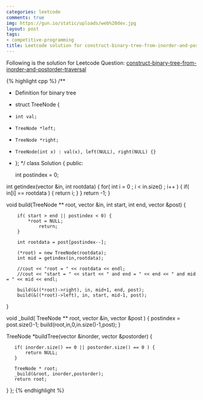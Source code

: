 ```yaml
---
categories: leetcode
comments: true
img: https://gun.io/static/uploads/web%20dev.jpg
layout: post
tags:
- competitive-programming
title: Leetcode solution for construct-binary-tree-from-inorder-and-postorder-traversal
---
```


Following is the solution for Leetcode Question: [construct-binary-tree-from-inorder-and-postorder-traversal](https://leetcode.com/problems/construct-binary-tree-from-inorder-and-postorder-traversal/)

{% highlight cpp %}
/**
 * Definition for binary tree
 * struct TreeNode {
 *     int val;
 *     TreeNode *left;
 *     TreeNode *right;
 *     TreeNode(int x) : val(x), left(NULL), right(NULL) {}
 * };
 */
class Solution {
public:

    int postindex = 0;
    
int getindex(vector<int> &in, int rootdata) {
	for( int i = 0 ; i < in.size() ; i++ ) {
            if( in[i] == rootdata ) {
                return i;
            }
        }
        return -1;
}

void build(TreeNode ** root, vector<int> &in, int start, int end, vector<int> &post) {
        
        if( start > end || postindex < 0) {
			*root = NULL;
            	return;
        }

        int rootdata = post[postindex--];
        
        (*root) = new TreeNode(rootdata);
        int mid = getindex(in,rootdata);

		//cout << "root = " << rootdata << endl;
		//cout << "start = " << start << " and end = " << end << " and mid = " << mid << endl;
        
        build(&((*root)->right), in, mid+1, end, post);
        build(&((*root)->left), in, start, mid-1, post);
        
}

void _build( TreeNode ** root, vector<int> &in, vector<int> &post ) {
        postindex = post.size()-1;
        build(root,in,0,in.size()-1,post);
}

TreeNode *buildTree(vector<int> &inorder, vector<int> &postorder) {
       
       if( inorder.size() == 0 || postorder.size() == 0 ) {
           return NULL;
       }
       
       TreeNode * root;
       _build(&root, inorder,postorder);
       return root;
}
};
{% endhighlight %}